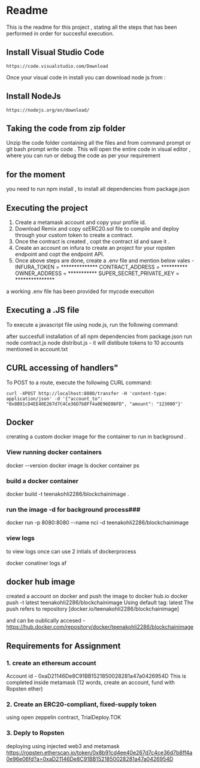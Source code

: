
# Readme #

This is the readme for this project , stating all the steps that has been performed in order for succesful execution.

## Install Visual Studio Code ##

```https://code.visualstudio.com/Download```

Once your visual code in install you can download node js from :

## Install NodeJs ##

```https://nodejs.org/en/download/```

## Taking the code from zip folder  ##

Unzip the code folder containing all the files and from command prompt or git bash prompt write code . 
This will open the entire code in visual editor , where you can run or debug the code as per your requirement 

## for the moment ##

you need to run npm install , to install all dependencies from package.json
## Executing the project ##

1. Create a metamask account and copy your profile id.
2. Download Remix and copy ozERC20.sol file to compile and deploy through your custom token to create a contract.
3. Once the contract is created , copt the contract id and save it .
4. Create an account on infura to create an project for your ropsten endpoint and copt the endpoint API.
5. Once above steps are done, create a .env file and mention below vales - 
INFURA_TOKEN = **************
CONTRACT_ADDRESS = **********
OWNER_ADDRESS = ***********
SUPER_SECRET_PRIVATE_KEY = ***************

a working .env file has been provided for mycode execution

## Executing a .JS file ##

To execute a javascript file using node.js, run the following command:

after succesfull installation of all npm dependencies from package.json 
run 
node contract.js
node distribut.js - it will distibute tokens to 10 accounts mentioned in account.txt


## CURL accessing of handlers"

To POST to a route, execute the following CURL command:

```curl -XPOST http://localhost:8080/transfer -H 'content-type: application/json' -d '{"account_to": "0x8B91cD4EE40E267d7C4Ce36D7b8Ff4a0E96E06FD", "amount": "123000"}'```


## Docker ##

crerating a custom docker image for the container to run in background .
### View running docker containers ###

docker --version
docker image ls
docker container ps

### build a docker container ###

docker build -t teenakohli2286/blockchainimage .

### run the image -d for background process###

docker run -p 8080:8080 --name nci -d teenakohli2286/blockchainimage

### view logs ###
to view logs once can use 2 intials of dockerprocess 

docker conatiner logs af

## docker hub image 
created a account on docker and push the image to docker hub.io
docker push -t latest teenakohli2286/blockchainimage
Using default tag: latest
The push refers to repository [docker.io/teenakohli2286/blockchainimage]

and can be oublically accesed - 
https://hub.docker.com/repository/docker/teenakohli2286/blockchainimage


## Requirements for Assignment ##

### 1. create an ethereum account ###
Account id - 0xaD21146De8C91BB1521850028281a47a0426954D
This is completed inside metamask (12 words, create an account, fund with Ropsten ether)

### 2. Create an ERC20-compliant, fixed-supply token
using open zeppelin contract, 
 TrialDeploy.TOK 

### 3. Deply to Ropsten
deploying using injected web3 and metamask
https://ropsten.etherscan.io/token/0x8b91cd4ee40e267d7c4ce36d7b8ff4a0e96e06fd?a=0xaD21146De8C91BB1521850028281a47a0426954D


